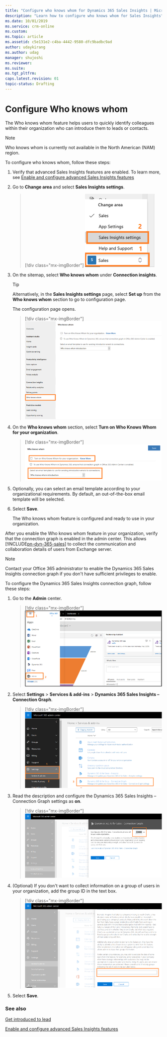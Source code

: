 ```yaml
---
title: "Configure who knows whom for Dynamics 365 Sales Insights | MicrosoftDocs"
description: "Learn how to configure who knows whom for Sales Insights"
ms.date: 10/01/2019
ms.service: crm-online
ms.custom: 
ms.topic: article
ms.assetid: c5e131e2-c4ba-4442-9580-dfc9badbc9ad
author: udaykirang
ms.author: udag
manager: shujoshi
ms.reviewer: 
ms.suite: 
ms.tgt_pltfrm: 
caps.latest.revision: 01
topic-status: Drafting
---
```


# Configure Who knows whom

The Who knows whom feature helps users to quickly identify colleagues within their organization who can introduce them to leads or contacts. 

> [!NOTE]
> Who knows whom is currently not available in the North American (NAM) region.

To configure who knows whom, follow these steps:

1. Verify that advanced Sales Insights features are enabled. To learn more, see [Enable and configure advanced Sales Insights features](intro-admin-guide-sales-insights.md#enable-and-configure-advanced-sales-insights-features) 

2.	Go to **Change area** and select **Sales Insights settings**.

    > [!div class="mx-imgBorder"]
    > ![Select Sales Insights settings option](media/si-admin-change-area-sales-insights-settings.png "Select Sales Insights settings option")

3.  On the sitemap, select **Who knows whom** under **Connection insights**.

    > [!TIP]
    > Alternatively, in the **Sales Insights settings** page, select **Set up** from the **Who knows whom** section to go to configuration page.

    The configuration page opens.

    > [!div class="mx-imgBorder"]
    > ![Who knows whom configuration page](media/si-admin-who-know-whom-configuration-page.png "Who knows whom configuration page")

4. On the **Who knows whom** section, select **Turn on Who Knows Whom for your organization**.

    > [!div class="mx-imgBorder"]
    > ![Enable who knows whom](media/si-admin-who-knows-whom-enable.png "Enable who knows whom")
        
5. Optionally, you can select an email template according to your organizational requirements. By default, an out-of-the-box email template will be selected.

6. Select **Save**.

   The Who knows whom feature is configured and ready to use in your organization.

After you enable the Who knows whom feature in your organization, verify that the connection graph is enabled in the admin center. This allows [!INCLUDE[pn-dyn-365-sales](../includes/pn-dyn-365-sales.md)] to collect the communication and collaboration details of users from Exchange server.

> [!NOTE]
> Contact your Office 365 administrator to enable the Dynamics 365 Sales Insights connection graph if you don't have sufficient privileges to enable. 
 
To configure the Dynamics 365 Sales Insights connection graph, follow these steps:

1. Go to the **Admin** center.

    > [!div class="mx-imgBorder"]
    > ![Admin center](media/sales-insights-addon-admincenter.png "Admin center")

2. Select **Settings** > **Services & add-ins** > **Dynamics 365 Sales Insights – Connection Graph**.

    > [!div class="mx-imgBorder"]
    > ![Select connection graph option](media/sales-insights-addon-admincenter-connection-graph-option.png "Select connection graph option")

3. Read the description and configure the Dynamics 365 Sales Insights – Connection Graph settings as **on**.

    > [!div class="mx-imgBorder"]
    > ![Enable and save connection graph](media/sales-insights-addon-admincenter-connection-graph-enable.png "Enable and save connection graph")

4. (Optional) If you don't want to collect information on a group of users in your organization, add the group ID in the text box. 

    > [!div class="mx-imgBorder"]
    > ![Enable and save connection graph](media/sales-insights-addon-admincenter-connection-graph-exclude-group.png "Enable and save connection graph")

5. Select **Save**.


### See also

[Get introduced to lead](../sales/who-knows-whom.md)

[Enable and configure advanced Sales Insights features](intro-admin-guide-sales-insights.md#enable-and-configure-advanced-sales-insights-features)
